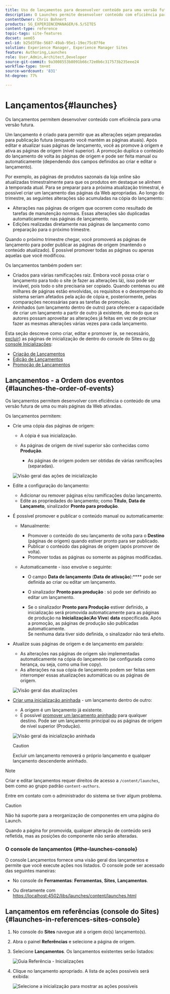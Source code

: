 ```yaml
---
title: Uso de lançamentos para desenvolver conteúdo para uma versão futura
description: O Launches permite desenvolver conteúdo com eficiência para uma versão futura. Elas permitem fazer alterações prontas para publicação futura, enquanto mantêm as páginas atuais.
contentOwner: Chris Bohnert
products: SG_EXPERIENCEMANAGER/6.5/SITES
content-type: reference
topic-tags: site-features
docset: aem65
exl-id: b25d3f8e-5687-49ab-95e1-19ec75c87f6e
solution: Experience Manager, Experience Manager Sites
feature: Authoring,Launches
role: User,Admin,Architect,Developer
source-git-commit: 9a3008553b8091b66c72e0b6c317573b235eee24
workflow-type: tm+mt
source-wordcount: '831'
ht-degree: 77%

---
```


# Lançamentos{#launches}

Os lançamentos permitem desenvolver conteúdo com eficiência para uma versão futura.

Um lançamento é criado para permitir que as alterações sejam preparadas para publicação futura (enquanto você mantém as páginas atuais). Após editar e atualizar suas páginas de lançamento, você as promove à origem e ativa as páginas de origem (nível superior). A promoção duplica o conteúdo do lançamento de volta às páginas de origem e pode ser feita manual ou automaticamente (dependendo dos campos definidos ao criar e editar o lançamento).

Por exemplo, as páginas de produtos sazonais da loja online são atualizadas trimestralmente para que os produtos em destaque se alinhem à temporada atual. Para se preparar para a próxima atualização trimestral, é possível criar um lançamento das páginas da Web apropriadas. Ao longo do trimestre, as seguintes alterações são acumuladas na cópia do lançamento:

* Alterações nas páginas de origem que ocorrem como resultado de tarefas de manutenção normais. Essas alterações são duplicadas automaticamente nas páginas de lançamento.
* Edições realizadas diretamente nas páginas de lançamento como preparação para o próximo trimestre.

Quando o próximo trimestre chegar, você promoverá as páginas de lançamento para poder publicar as páginas de origem (mantendo o conteúdo atualizado). É possível promover todas as páginas ou apenas aquelas que você modificou.

Os lançamentos também podem ser:

* Criados para várias ramificações raiz. Embora você possa criar o lançamento para todo o site (e fazer as alterações lá), isso pode ser inviável, pois todo o site precisaria ser copiado. Quando centenas ou até milhares de páginas estão envolvidas, os requisitos e o desempenho do sistema seriam afetados pela ação de cópia e, posteriormente, pelas comparações necessárias para as tarefas de promoção.
* Aninhados (um lançamento dentro de outro) para oferecer a capacidade de criar um lançamento a partir de outro já existente, de modo que os autores possam aproveitar as alterações já feitas em vez de precisar fazer as mesmas alterações várias vezes para cada lançamento.

Esta seção descreve como criar, editar e promover (e, se necessário, [excluir](/help/sites-authoring/launches-creating.md#deleting-a-launch)) as páginas de inicialização de dentro do console do Sites ou [do console Inicializações](#the-launches-console):

* [Criação de Lançamentos](/help/sites-authoring/launches-creating.md)
* [Edição de Lançamentos](/help/sites-authoring/launches-editing.md)
* [Promoção de Lançamentos](/help/sites-authoring/launches-promoting.md)

## Lançamentos - a Ordem dos eventos {#launches-the-order-of-events}

Os lançamentos permitem desenvolver com eficiência o conteúdo de uma versão futura de uma ou mais páginas da Web ativadas.

Os lançamentos permitem:

* Crie uma cópia das páginas de origem:

   * A cópia é sua inicialização.
   * As páginas de origem de nível superior são conhecidas como **Produção**.

      * As páginas de origem podem ser obtidas de várias ramificações (separadas).

  ![Visão geral das ações de inicialização](assets/chlimage_1-111.png)

* Edite a configuração do lançamento:

   * Adicionar ou remover páginas e/ou ramificações do/ao lançamento.
   * Edite as propriedades do lançamento; como **Título**, **Data de Lançameto**, sinalizador **Pronto para produção**.

* É possível promover e publicar o conteúdo manual ou automaticamente:

   * Manualmente:

      * Promover o conteúdo do seu lançamento de volta para o **Destino** (páginas de origem) quando estiver pronto para ser publicado.
      * Publicar o conteúdo das páginas de origem (após promover de volta).
      * Promover todas as páginas ou somente as páginas modificadas.

   * Automaticamente - isso envolve o seguinte:

      * O campo **Data de lançamento** (**Data de ativação**):**** pode ser definida ao criar ou editar um lançamento.

      * O sinalizador **Pronto para produção** : só pode ser definido ao editar um lançamento.
      * Se o sinalizador **Pronto para Produção** estiver definido, a inicialização será promovida automaticamente para as páginas de produção na **Inicialização**(**Ao Vivo**) **data** especificada. Após a promoção, as páginas de produção são publicadas automaticamente.\
        Se nenhuma data tiver sido definida, o sinalizador não terá efeito.

* Atualize suas páginas de origem e de lançamento em paralelo:

   * As alterações nas páginas de origem são implementadas automaticamente na cópia do lançamento (se configurada como herança, ou seja, como uma live copy).
   * As alterações na sua cópia de lançamento podem ser feitas sem interromper essas atualizações automáticas ou as páginas de origem.

  ![Visão geral das atualizações](assets/chlimage_1-112.png)

* [Criar uma inicialização aninhada](/help/sites-authoring/launches-creating.md#creating-a-nested-launch) - um lançamento dentro de outro:

   * A origem é um lançamento já existente.
   * É possível [promover um lançamento aninhado](/help/sites-authoring/launches-promoting.md#promoting-a-nested-launch) para qualquer destino. Pode ser um lançamento principal ou as páginas de origem de nível superior (Produção).

  ![Visão geral da inicialização aninhada](assets/chlimage_1-113.png)

  >[!CAUTION]
  >
  >Excluir um lançamento removerá o próprio lançamento e qualquer lançamento descendente aninhado.

>[!NOTE]
>
>Criar e editar lançamentos requer direitos de acesso a `/content/launches`, bem como ao grupo padrão `content-authors`.
>
>Entre em contato com o administrador do sistema se tiver algum problema.

>[!CAUTION]
>
>Não há suporte para a reorganização de componentes em uma página do Launch.
>
>Quando a página for promovida, qualquer alteração de conteúdo será refletida, mas as posições do componente não serão alteradas.


### O console de lançamentos {#the-launches-console}

O console Lançamentos fornece uma visão geral dos lançamentos e permite que você execute ações nos listados. O console pode ser acessado das seguintes maneiras:

* No console de **Ferramentas**: **Ferramentas**, **Sites**, **Lançamentos**.

* Ou diretamente com [https://localhost:4502/libs/launches/content/launches.html](https://localhost:4502/libs/launches/content/launches.html)

## Lançamentos em referências (console do Sites) {#launches-in-references-sites-console}

1. No console do **Sites** navegue até a origem do(s) lançamento(s).
1. Abra o painel **Referências** e selecione a página de origem.
1. Selecione **Lançamentos**. Os lançamentos existentes serão listados:

   ![Guia Referência - Inicializações](assets/screen-shot_2019-03-05at121901-1.png)

1. Clique no lançamento apropriado. A lista de ações possíveis será exibida:

   ![Selecione a inicialização para mostrar as ações possíveis](assets/screen-shot_2019-03-05at121952-1.png)
